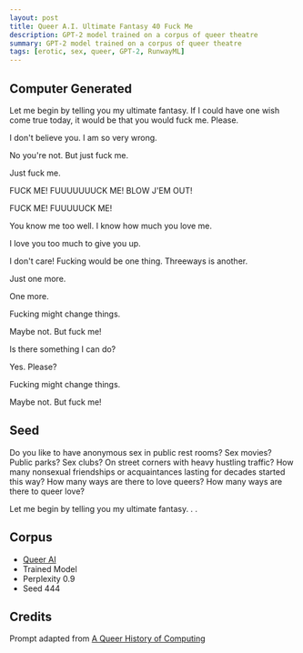 ```yaml
---
layout: post
title: Queer A.I. Ultimate Fantasy 40 Fuck Me
description: GPT-2 model trained on a corpus of queer theatre
summary: GPT-2 model trained on a corpus of queer theatre
tags: [erotic, sex, queer, GPT-2, RunwayML]
---
```


## Computer Generated

Let me begin by telling you my ultimate fantasy. If I could have one wish come true today, it would be that you would fuck me. Please.

I don't believe you. I am so very wrong.

No you're not. But just fuck me.

Just fuck me.

FUCK ME! FUUUUUUUCK ME! BLOW J'EM OUT!

FUCK ME! FUUUUUCK ME!

You know me too well. I know how much you love me.

I love you too much to give you up.

I don't care! Fucking would be one thing. Threeways is another.

Just one more.

One more.

Fucking might change things.

Maybe not. But fuck me!

Is there something I can do?

Yes. Please?

Fucking might change things.

Maybe not. But fuck me!

## Seed

Do you like to have anonymous sex in public rest rooms? Sex movies? Public parks? Sex clubs? On street corners with heavy hustling traffic? How many nonsexual friendships or acquaintances lasting for decades started this way? How many ways are there to love queers? How many ways are there to queer love?

Let me begin by telling you my ultimate fantasy. . .

## Corpus

- [Queer AI](/queerai)
- Trained Model
- Perplexity 0.9
- Seed 444

## Credits

Prompt adapted from [A Queer History of Computing](https://rhizome.org/editorial/2013/feb/19/queer-computing-1/)
